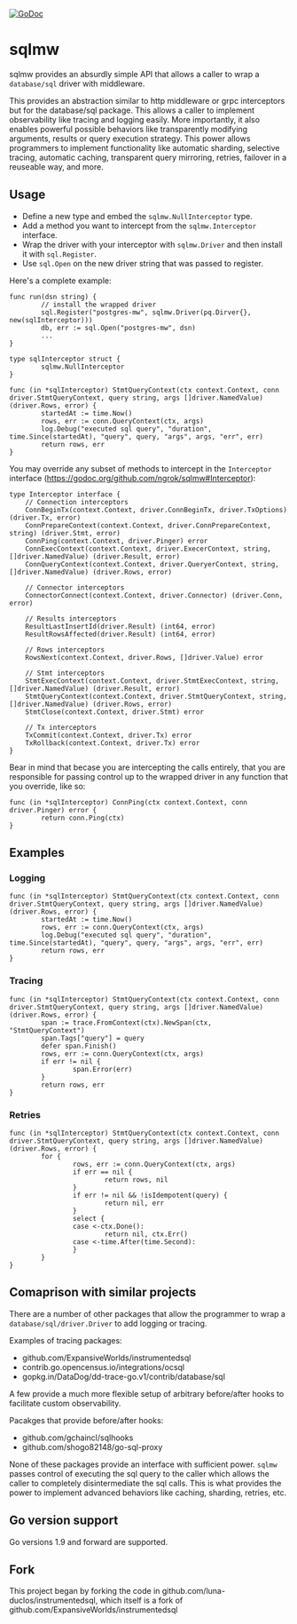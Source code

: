 [![GoDoc](https://godoc.org/github.com/ngrok/sqlmw?status.svg)](https://godoc.org/github.com/ngrok/sqlmw)

# sqlmw
sqlmw provides an absurdly simple API that allows a caller to wrap a `database/sql` driver
with middleware.

This provides an abstraction similar to http middleware or grpc interceptors but for the database/sql package.
This allows a caller to implement observability like tracing and logging easily. More importantly, it also enables
powerful possible behaviors like transparently modifying arguments, results or query execution strategy. This power allows programmers to implement
functionality like automatic sharding, selective tracing, automatic caching, transparent query mirroring, retries, failover 
in a reuseable way, and more.

## Usage

- Define a new type and embed the `sqlmw.NullInterceptor` type.
- Add a method you want to intercept from the `sqlmw.Interceptor` interface.
- Wrap the driver with your interceptor with `sqlmw.Driver` and then install it with `sql.Register`.
- Use `sql.Open` on the new driver string that was passed to register.

Here's a complete example:

```
func run(dsn string) {
        // install the wrapped driver
        sql.Register("postgres-mw", sqlmw.Driver(pq.Dirver{}, new(sqlInterceptor)))
        db, err := sql.Open("postgres-mw", dsn)
        ...
}

type sqlInterceptor struct {
        sqlmw.NullInterceptor
}

func (in *sqlInterceptor) StmtQueryContext(ctx context.Context, conn driver.StmtQueryContext, query string, args []driver.NamedValue) (driver.Rows, error) {
        startedAt := time.Now()
        rows, err := conn.QueryContext(ctx, args)
        log.Debug("executed sql query", "duration", time.Since(startedAt), "query", query, "args", args, "err", err)
        return rows, err
}
```

You may override any subset of methods to intercept in the `Interceptor` interface (https://godoc.org/github.com/ngrok/sqlmw#Interceptor):

```
type Interceptor interface {
    // Connection interceptors
    ConnBeginTx(context.Context, driver.ConnBeginTx, driver.TxOptions) (driver.Tx, error)
    ConnPrepareContext(context.Context, driver.ConnPrepareContext, string) (driver.Stmt, error)
    ConnPing(context.Context, driver.Pinger) error
    ConnExecContext(context.Context, driver.ExecerContext, string, []driver.NamedValue) (driver.Result, error)
    ConnQueryContext(context.Context, driver.QueryerContext, string, []driver.NamedValue) (driver.Rows, error)

    // Connector interceptors
    ConnectorConnect(context.Context, driver.Connector) (driver.Conn, error)

    // Results interceptors
    ResultLastInsertId(driver.Result) (int64, error)
    ResultRowsAffected(driver.Result) (int64, error)

    // Rows interceptors
    RowsNext(context.Context, driver.Rows, []driver.Value) error

    // Stmt interceptors
    StmtExecContext(context.Context, driver.StmtExecContext, string, []driver.NamedValue) (driver.Result, error)
    StmtQueryContext(context.Context, driver.StmtQueryContext, string, []driver.NamedValue) (driver.Rows, error)
    StmtClose(context.Context, driver.Stmt) error

    // Tx interceptors
    TxCommit(context.Context, driver.Tx) error
    TxRollback(context.Context, driver.Tx) error
}
```

Bear in mind that becase you are intercepting the calls entirely, that you are responsible for passing control up to the wrapped
driver in any function that you override, like so:

    func (in *sqlInterceptor) ConnPing(ctx context.Context, conn driver.Pinger) error {
            return conn.Ping(ctx)
    }

## Examples

### Logging

    func (in *sqlInterceptor) StmtQueryContext(ctx context.Context, conn driver.StmtQueryContext, query string, args []driver.NamedValue) (driver.Rows, error) {
            startedAt := time.Now()
            rows, err := conn.QueryContext(ctx, args)
            log.Debug("executed sql query", "duration", time.Since(startedAt), "query", query, "args", args, "err", err)
            return rows, err
    }

### Tracing

    func (in *sqlInterceptor) StmtQueryContext(ctx context.Context, conn driver.StmtQueryContext, query string, args []driver.NamedValue) (driver.Rows, error) {
            span := trace.FromContext(ctx).NewSpan(ctx, "StmtQueryContext")
            span.Tags["query"] = query
            defer span.Finish()
            rows, err := conn.QueryContext(ctx, args)
            if err != nil {
                    span.Error(err)
            }
            return rows, err
    }

### Retries

    func (in *sqlInterceptor) StmtQueryContext(ctx context.Context, conn driver.StmtQueryContext, query string, args []driver.NamedValue) (driver.Rows, error) {
            for {
                    rows, err := conn.QueryContext(ctx, args)
                    if err == nil {
                            return rows, nil
                    }
                    if err != nil && !isIdempotent(query) {
                            return nil, err
                    }
                    select {
                    case <-ctx.Done():
                            return nil, ctx.Err()
                    case <-time.After(time.Second):
                    }
            }
    }


## Comaprison with similar projects

There are a number of other packages that allow the programmer to wrap a `database/sql/driver.Driver` to add logging or tracing.

Examples of tracing packages:
  - github.com/ExpansiveWorlds/instrumentedsql
  - contrib.go.opencensus.io/integrations/ocsql
  - gopkg.in/DataDog/dd-trace-go.v1/contrib/database/sql

A few provide a much more flexible setup of arbitrary before/after hooks to facilitate custom observability.

Pacakges that provide before/after hooks:
  - github.com/gchaincl/sqlhooks
  - github.com/shogo82148/go-sql-proxy

None of these packages provide an interface with sufficient power. `sqlmw` passes control of executing the
sql query to the caller which allows the caller to completely disintermediate the sql calls. This is what provides
the power to implement advanced behaviors like caching, sharding, retries, etc.

## Go version support

Go versions 1.9 and forward are supported.

## Fork

This project began by forking the code in github.com/luna-duclos/instrumentedsql, which itself is a fork of github.com/ExpansiveWorlds/instrumentedsql
